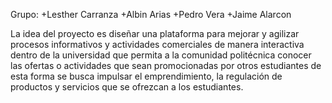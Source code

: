 Grupo:
	+Lesther Carranza
	+Albin Arias
	+Pedro Vera
	+Jaime Alarcon

La idea del proyecto es diseñar una plataforma para mejorar y agilizar procesos informativos y actividades comerciales de manera interactiva dentro de la universidad que permita a la comunidad politécnica conocer las ofertas o actividades que sean promocionadas por otros estudiantes de esta forma se busca impulsar el emprendimiento, la regulación de productos y servicios que se ofrezcan a los estudiantes. 
